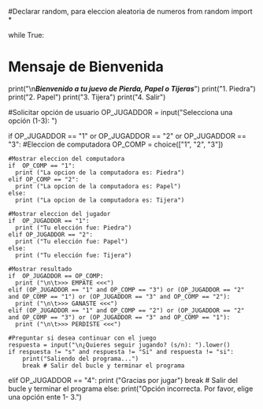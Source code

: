 #Declarar random, para eleccion aleatoria de numeros
from random import *

while True:
  #  Mensaje de Bienvenida
  print("\n***Bienvenido a tu juevo de Pierda, Papel o Tijeras***")
  print("1. Piedra")
  print("2. Papel")
  print("3. Tijera")
  print("4. Salir")

  #Solicitar opción de usuario
  OP_JUGADDOR = input("Selecciona una opción (1-3): ")

  if  OP_JUGADDOR == "1" or OP_JUGADDOR == "2" or OP_JUGADDOR == "3":
    #Eleccion de computadora
    OP_COMP = choice(["1", "2", "3"])

    #Mostrar eleccion del computadora
    if  OP_COMP == "1":
      print ("La opcion de la computadora es: Piedra")
    elif OP_COMP == "2":
      print ("La opcion de la computadora es: Papel")
    else:
      print ("La opcion de la computadora es: Tijera")

    #Mostrar eleccion del jugador
    if  OP_JUGADDOR == "1":
      print ("Tu elección fue: Piedra")
    elif OP_JUGADDOR == "2":
      print ("Tu elección fue: Papel")
    else:
      print ("Tu elección fue: Tijera")

    #Mostrar resultado
    if  OP_JUGADDOR == OP_COMP:
      print ("\n\t>>> EMPATE <<<")
    elif (OP_JUGADDOR == "1" and OP_COMP == "3") or (OP_JUGADDOR == "2" and OP_COMP == "1") or (OP_JUGADDOR == "3" and OP_COMP == "2"):
      print ("\n\t>>> GANASTE <<<")
    elif (OP_JUGADDOR == "1" and OP_COMP == "2") or (OP_JUGADDOR == "2" and OP_COMP == "3") or (OP_JUGADDOR == "3" and OP_COMP == "1"):
      print ("\n\t>>> PERDISTE <<<") 
    
    #Preguntar si desea continuar con el juego
    respuesta = input("\n¿Quieres seguir jugando? (s/n): ").lower()
    if respuesta != "s" and respuesta != "Si" and respuesta != "si":
        print("Saliendo del programa...")
        break # Salir del bucle y terminar el programa
  
  elif OP_JUGADDOR == "4":
    print ("Gracias por jugar")
    break # Salir del bucle y terminar el programa
  else:
    print("Opción incorrecta. Por favor, elige una opción ente 1- 3.")
